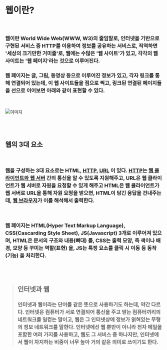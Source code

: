 # **웹이란?**

<br>

### **웹이란 World Wide Web(WWW, W3)의 줄임말로, 인터넷을 기반으로 구현된 서비스 중 HTTP를 이용하여 정보를 공유하는 서비스**로, 직역하면 '세상의 크기만한 거미줄'로, 웹에는 수많은 '웹 사이트'가 있고, 각각의 웹 사이트는 '웹 페이지'라는 것으로 이루어진다.  



###  웹 페이지는 글, 그림, 동영상 등으로 이루어진 정보가 있고, 각자 링크를 통해 연결되어 있는데, 이 웹 사이트들을 점으로 찍고, 링크된 연결된 페이지들을 선으로 이어보면 아래와 같이 표현할 수 있다.

<br>

![이미지](https://www.betterweb.or.kr/wp-content/uploads/2013/12/Screenshot-from-2013-12-30-165448.png)

<br><br>

## **웹의 3대 요소**

<br>

### **웹을 구성하는 3대 요소로는 HTML, [HTTP](HTTP.md), [URL](URL.md)** 이 있다. [HTTP](HTTP.md)는  [웹 클라이언트와 웹 서버](%ED%81%B4%EB%9D%BC%EC%9D%B4%EC%96%B8%ED%8A%B8%EC%99%80%20%EC%84%9C%EB%B2%84.md) 간의 통신을 알 수 있도록 지원해주고, URL은 웹 클라이언트가 웹 서버로 자원을 요청할 수 있게 해주고 HTML은 웹 클라이언트가 웹 서버로 URL을 통해 자원 요청을 받으면, HTML이 담긴 응답을 건내주는데, [웹 브라우저](%EC%9B%B9%20%EB%B8%8C%EB%9D%BC%EC%9A%B0%EC%A0%80.md)가 이를 해석해서 출력한다.

<br>

### **웹 페이지는 HTML(Hyper Text Markup Language), CSS(Cascarding Style Sheet), JS(Javascript)** 3개로 이루어져 있으며, **HTML은 문서의 구조와 내용(뼈대)** 를, **CSS는 출력 모양, 즉 색이나 배경, 모양 등 꾸미는 역할(표현)** 을, **JS는 특정 요소를 클릭 시 이동 등 동작(기능)** 을 처리한다.

<br><br>

> ## **인터넷과 웹**
> ### 인터넷과 웹이라는 단어를 같은 뜻으로 사용하기도 하는데, 약간 다르다. **인터넷은 컴퓨터가 서로 연결되어 통신을 주고 받는 컴퓨터끼리의 네트워크**를 일컫는 말이고, **웹은 그 인터넷상에 정보가 얽혀있는 무형의 정보 네트워크**를 말한다. 인터넷에선 웹 뿐만이 아니라 전자 메일을 포함한 여러 가지를 사용하고, 웹도 그 서비스 중 하나지만, 인터넷에서 웹이 차지하는 비중이 너무 높아 거의 같은 의미로 쓰이기도 한다.

